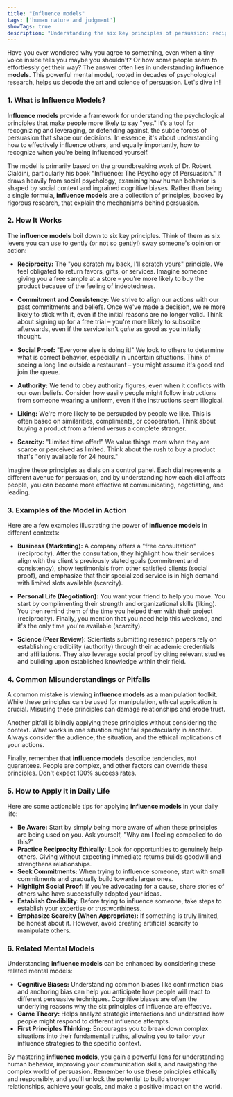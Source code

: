```yaml
---
title: "Influence models"
tags: ['human nature and judgment']
showTags: true
description: "Understanding the six key principles of persuasion: reciprocity, commitment, social proof, authority, liking, and scarcity."
---
```



Have you ever wondered why you agree to something, even when a tiny voice inside tells you maybe you shouldn't? Or how some people seem to effortlessly get their way? The answer often lies in understanding **influence models**. This powerful mental model, rooted in decades of psychological research, helps us decode the art and science of persuasion. Let's dive in!

### 1. What is Influence Models?

**Influence models** provide a framework for understanding the psychological principles that make people more likely to say "yes." It's a tool for recognizing and leveraging, or defending against, the subtle forces of persuasion that shape our decisions. In essence, it's about understanding how to effectively influence others, and equally importantly, how to recognize when you're being influenced yourself.

The model is primarily based on the groundbreaking work of Dr. Robert Cialdini, particularly his book "Influence: The Psychology of Persuasion." It draws heavily from social psychology, examining how human behavior is shaped by social context and ingrained cognitive biases. Rather than being a single formula, **influence models** are a collection of principles, backed by rigorous research, that explain the mechanisms behind persuasion.

### 2. How It Works

The **influence models** boil down to six key principles. Think of them as six levers you can use to gently (or not so gently!) sway someone's opinion or action:

*   **Reciprocity:** The "you scratch my back, I'll scratch yours" principle. We feel obligated to return favors, gifts, or services. Imagine someone giving you a free sample at a store – you're more likely to buy the product because of the feeling of indebtedness.

*   **Commitment and Consistency:** We strive to align our actions with our past commitments and beliefs. Once we've made a decision, we're more likely to stick with it, even if the initial reasons are no longer valid. Think about signing up for a free trial – you're more likely to subscribe afterwards, even if the service isn't *quite* as good as you initially thought.

*   **Social Proof:** "Everyone else is doing it!" We look to others to determine what is correct behavior, especially in uncertain situations. Think of seeing a long line outside a restaurant – you might assume it's good and join the queue.

*   **Authority:** We tend to obey authority figures, even when it conflicts with our own beliefs. Consider how easily people might follow instructions from someone wearing a uniform, even if the instructions seem illogical.

*   **Liking:** We're more likely to be persuaded by people we like. This is often based on similarities, compliments, or cooperation. Think about buying a product from a friend versus a complete stranger.

*   **Scarcity:** "Limited time offer!" We value things more when they are scarce or perceived as limited. Think about the rush to buy a product that's "only available for 24 hours."

Imagine these principles as dials on a control panel. Each dial represents a different avenue for persuasion, and by understanding how each dial affects people, you can become more effective at communicating, negotiating, and leading.

### 3. Examples of the Model in Action

Here are a few examples illustrating the power of **influence models** in different contexts:

*   **Business (Marketing):** A company offers a "free consultation" (reciprocity). After the consultation, they highlight how their services align with the client's previously stated goals (commitment and consistency), show testimonials from other satisfied clients (social proof), and emphasize that their specialized service is in high demand with limited slots available (scarcity).

*   **Personal Life (Negotiation):** You want your friend to help you move. You start by complimenting their strength and organizational skills (liking). You then remind them of the time you helped them with their project (reciprocity). Finally, you mention that you need help this weekend, and it's the only time you're available (scarcity).

*   **Science (Peer Review):** Scientists submitting research papers rely on establishing credibility (authority) through their academic credentials and affiliations. They also leverage social proof by citing relevant studies and building upon established knowledge within their field.

### 4. Common Misunderstandings or Pitfalls

A common mistake is viewing **influence models** as a manipulation toolkit. While these principles can be used for manipulation, ethical application is crucial. Misusing these principles can damage relationships and erode trust.

Another pitfall is blindly applying these principles without considering the context. What works in one situation might fail spectacularly in another. Always consider the audience, the situation, and the ethical implications of your actions.

Finally, remember that **influence models** describe tendencies, not guarantees. People are complex, and other factors can override these principles. Don't expect 100% success rates.

### 5. How to Apply It in Daily Life

Here are some actionable tips for applying **influence models** in your daily life:

*   **Be Aware:** Start by simply being more aware of when these principles are being used on you. Ask yourself, "Why am I feeling compelled to do this?"
*   **Practice Reciprocity Ethically:** Look for opportunities to genuinely help others. Giving without expecting immediate returns builds goodwill and strengthens relationships.
*   **Seek Commitments:** When trying to influence someone, start with small commitments and gradually build towards larger ones.
*   **Highlight Social Proof:** If you're advocating for a cause, share stories of others who have successfully adopted your ideas.
*   **Establish Credibility:** Before trying to influence someone, take steps to establish your expertise or trustworthiness.
*   **Emphasize Scarcity (When Appropriate):** If something is truly limited, be honest about it. However, avoid creating artificial scarcity to manipulate others.

### 6. Related Mental Models

Understanding **influence models** can be enhanced by considering these related mental models:

*   **Cognitive Biases:** Understanding common biases like confirmation bias and anchoring bias can help you anticipate how people will react to different persuasive techniques. Cognitive biases are often the underlying reasons why the six principles of influence are effective.
*   **Game Theory:** Helps analyze strategic interactions and understand how people might respond to different influence attempts.
*   **First Principles Thinking:** Encourages you to break down complex situations into their fundamental truths, allowing you to tailor your influence strategies to the specific context.

By mastering **influence models**, you gain a powerful lens for understanding human behavior, improving your communication skills, and navigating the complex world of persuasion. Remember to use these principles ethically and responsibly, and you'll unlock the potential to build stronger relationships, achieve your goals, and make a positive impact on the world.

